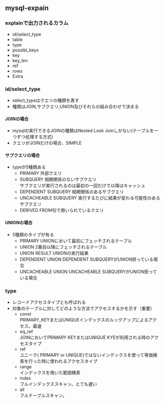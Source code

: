 ## mysql-expain
### explainで出力されるカラム
* id/select_type
* table
* type
* possibl_keys
* key
* key_len
* ref
* rows
* Extra

### id/select_type
* select_typeはクエリの種類を表す
* 種類はJOIN,サブクエリ,UNION及びそれらの組み合わせで決まる
#### JOINの場合
* mysqlの実行できるJOINの種類はNested Look Joinしかない(テーブルを一つずつ処理する方式)
* クエリがJOINだけの場合、SIMPLE
#### サブクエリの場合
* typeが5種類ある
	* PRIMARY
	外部クエリ
	* SUBQUERY
	相関関係のないサブクエリ  
	サブクエリが実行されるのは最初の一回だけで以降はキャッシュ
	* DEPENDENT SUBQUERY
	相関関係のあるサブクエリ
	* UNCACHEABLE SUBQUERY
	実行するたびに結果が変わる可能性のあるサブクエリ
	* DERIVED
	FROM句で用いられているクエリ
#### UNIONの場合
* 5種類のタイプが有る
	* PRIMARY
		UNIONにおいて最初にフェッチされるテーブル
	* UNION
		2番目以降にフェッチされるテーブル
	* UNION RESULT
		UNIONの実行結果
	* DEPENDENT UNION
		DEPENDENT SUBQUERYがUNION担っている場合
	* UNCACHEABLE UNION
		UNCACHEABLE SUBQUERYがUNION担っている場合

### type
* レコードアクセスタイプとも呼ばれる
* 対象のテーブルに対してどのような方法でアクセスするかを示す（重要）
	* const  
		PRIMARY_KEYまたはUNIQUEインデックスのルックアップによるアクセス。最速
	* eq_ref  
		JOINにおいてPRIMARY KEYまたはUNIQUE KYEが利用される時のアクセスタイプ
	* ref  
		ユニーク( PRIMARY or UNIQUE)ではないインデックスを使って等価検索を行った時に使われるアクセスタイプ
	* range  
		インデックスを用いた範囲検索
	* index  
		フルインデックススキャン。とても遅い
	* all  
		フルテーブルスキャン。
